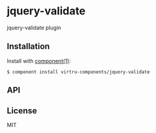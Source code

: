 
# jquery-validate

  jquery-validate plugin

## Installation

  Install with [component(1)](http://component.io):

    $ component install virtru-components/jquery-validate

## API



## License

  MIT
